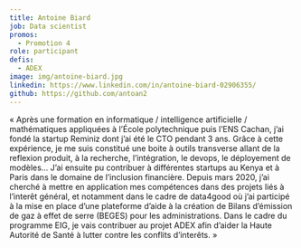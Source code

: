 ```yaml
---
title: Antoine Biard
job: Data scientist
promos:
  - Promotion 4
role: participant
defis:
  - ADEX
image: img/antoine-biard.jpg
linkedin: https://www.linkedin.com/in/antoine-biard-02906355/
github: https://github.com/antoan2
---
```

« Après une formation en informatique / intelligence artificielle / mathématiques appliquées à l’École polytechnique puis l’ENS Cachan, j’ai fondé la startup Reminiz dont j’ai été le CTO pendant 3 ans. Grâce à cette expérience, je me suis constitué une boite à outils transverse allant de la reflexion produit, à la recherche, l’intégration, le devops, le déployement de modèles… J’ai ensuite pu contribuer à différentes startups au Kenya et à Paris dans le domaine de l’inclusion financière. Depuis mars 2020, j’ai cherché à mettre en application mes compétences dans des projets liés à l’interêt général, et notamment dans le cadre de data4good où j’ai participé à la mise en place d’une plateforme d’aide à la création de Bilans d’émission de gaz à effet de serre (BEGES) pour les administrations. Dans le cadre du programme EIG, je vais contribuer au projet ADEX afin d’aider la Haute Autorité de Santé à lutter contre les conflits d’interêts. »
